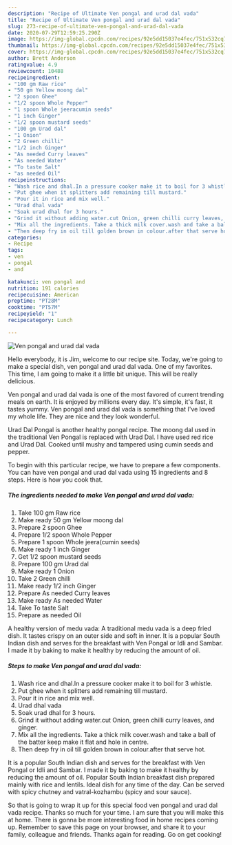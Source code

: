 ```yaml
---
description: "Recipe of Ultimate Ven pongal and urad dal vada"
title: "Recipe of Ultimate Ven pongal and urad dal vada"
slug: 273-recipe-of-ultimate-ven-pongal-and-urad-dal-vada
date: 2020-07-29T12:59:25.290Z
image: https://img-global.cpcdn.com/recipes/92e5dd15037e4fec/751x532cq70/ven-pongal-and-urad-dal-vada-recipe-main-photo.jpg
thumbnail: https://img-global.cpcdn.com/recipes/92e5dd15037e4fec/751x532cq70/ven-pongal-and-urad-dal-vada-recipe-main-photo.jpg
cover: https://img-global.cpcdn.com/recipes/92e5dd15037e4fec/751x532cq70/ven-pongal-and-urad-dal-vada-recipe-main-photo.jpg
author: Brett Anderson
ratingvalue: 4.9
reviewcount: 10488
recipeingredient:
- "100 gm Raw rice"
- "50 gm Yellow moong dal"
- "2 spoon Ghee"
- "1/2 spoon Whole Pepper"
- "1 spoon Whole jeeracumin seeds"
- "1 inch Ginger"
- "1/2 spoon mustard seeds"
- "100 gm Urad dal"
- "1 Onion"
- "2 Green chilli"
- "1/2 inch Ginger"
- "As needed Curry leaves"
- "As needed Water"
- "To taste Salt"
- "as needed Oil"
recipeinstructions:
- "Wash rice and dhal.In a pressure cooker make it to boil for 3 whistle."
- "Put ghee when it splitters add remaining till mustard."
- "Pour it in rice and mix well."
- "Urad dhal vada"
- "Soak urad dhal for 3 hours."
- "Grind it without adding water.cut Onion, green chilli curry leaves, and ginger."
- "Mix all the ingredients. Take a thick milk cover.wash and take a ball of the batter keep make it flat and hole in centre."
- "Then deep fry in oil till golden brown in colour.after that serve hot."
categories:
- Recipe
tags:
- ven
- pongal
- and

katakunci: ven pongal and 
nutrition: 191 calories
recipecuisine: American
preptime: "PT28M"
cooktime: "PT57M"
recipeyield: "1"
recipecategory: Lunch

---
```



![Ven pongal and urad dal vada](https://img-global.cpcdn.com/recipes/92e5dd15037e4fec/751x532cq70/ven-pongal-and-urad-dal-vada-recipe-main-photo.jpg)

Hello everybody, it is Jim, welcome to our recipe site. Today, we're going to make a special dish, ven pongal and urad dal vada. One of my favorites. This time, I am going to make it a little bit unique. This will be really delicious.

Ven pongal and urad dal vada is one of the most favored of current trending meals on earth. It is enjoyed by millions every day. It's simple, it's fast, it tastes yummy. Ven pongal and urad dal vada is something that I've loved my whole life. They are nice and they look wonderful.

Urad Dal Pongal is another healthy pongal recipe. The moong dal used in the traditional Ven Pongal is replaced with Urad Dal. I have used red rice and Urad Dal. Cooked until mushy and tampered using cumin seeds and pepper.


To begin with this particular recipe, we have to prepare a few components. You can have ven pongal and urad dal vada using 15 ingredients and 8 steps. Here is how you cook that.

<!--inarticleads1-->

##### The ingredients needed to make Ven pongal and urad dal vada:

1. Take 100 gm Raw rice
1. Make ready 50 gm Yellow moong dal
1. Prepare 2 spoon Ghee
1. Prepare 1/2 spoon Whole Pepper
1. Prepare 1 spoon Whole jeera(cumin seeds)
1. Make ready 1 inch Ginger
1. Get 1/2 spoon mustard seeds
1. Prepare 100 gm Urad dal
1. Make ready 1 Onion
1. Take 2 Green chilli
1. Make ready 1/2 inch Ginger
1. Prepare As needed Curry leaves
1. Make ready As needed Water
1. Take To taste Salt
1. Prepare as needed Oil


A healthy version of medu vada: A traditional medu vada is a deep fried dish. It tastes crispy on an outer side and soft in inner. It is a popular South Indian dish and serves for the breakfast with Ven Pongal or Idli and Sambar. I made it by baking to make it healthy by reducing the amount of oil. 

<!--inarticleads2-->

##### Steps to make Ven pongal and urad dal vada:

1. Wash rice and dhal.In a pressure cooker make it to boil for 3 whistle.
1. Put ghee when it splitters add remaining till mustard.
1. Pour it in rice and mix well.
1. Urad dhal vada
1. Soak urad dhal for 3 hours.
1. Grind it without adding water.cut Onion, green chilli curry leaves, and ginger.
1. Mix all the ingredients. Take a thick milk cover.wash and take a ball of the batter keep make it flat and hole in centre.
1. Then deep fry in oil till golden brown in colour.after that serve hot.


It is a popular South Indian dish and serves for the breakfast with Ven Pongal or Idli and Sambar. I made it by baking to make it healthy by reducing the amount of oil. Popular South Indian breakfast dish prepared mainly with rice and lentils. Ideal dish for any time of the day. Can be served with spicy chutney and vatral-kozhambu (spicy and sour sauce). 

So that is going to wrap it up for this special food ven pongal and urad dal vada recipe. Thanks so much for your time. I am sure that you will make this at home. There is gonna be more interesting food in home recipes coming up. Remember to save this page on your browser, and share it to your family, colleague and friends. Thanks again for reading. Go on get cooking!
